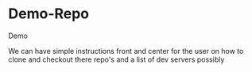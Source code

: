 # Demo-Repo
Demo

We can have simple instructions front and center for the user on how to clone and checkout there repo's and a list of dev servers possibly
